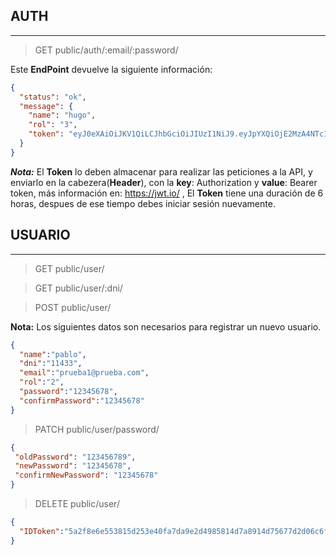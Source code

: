 ## AUTH
---
>GET public/auth/:email/:password/

Este **EndPoint** devuelve la siguiente información:

```JSON
{
  "status": "ok",
  "message": {
    "name": "hugo",
    "rol": "3",
    "token": "eyJ0eXAiOiJKV1QiLCJhbGciOiJIUzI1NiJ9.eyJpYXQiOjE2MzA4NTc1NDUsImV4cCI6MTYzMDg3OTE0NSwiZGF0YSI6eyJJRFRva2VuIjoiODQyNGQ0YTZlNDQyNDAxYzMyNzA3YWJkYmI0MWQ0OTBlZGUwMjc2YjczYzQyZGVkNTQxMzA0MDM3MmM1ZWZiZDg2OWM4Nzk3YTg1YmE4MzFjYTZiNWM5YTdhNzY2YjU2MzE1NmIxNDg5OTM2MmY2ZTZjN2JlYzJiN2ZkYjlhMTkifX0.PgnNsqC0VjnMkoD6itROxGP882GH1kBb-xdTwvaejbU"
  }
}
```
***Nota:*** El **Token** lo deben almacenar para realizar las peticiones a la API, y enviarlo en la cabezera(**Header**), con la **key**: Authorization y **value**: Bearer token, más información en: https://jwt.io/ , El **Token** tiene una duración de 6 horas, despues de ese tiempo debes iniciar sesión nuevamente.

## USUARIO
---
>GET public/user/

>GET public/user/:dni/

>POST public/user/

**Nota:** Los siguientes datos son necesarios para registrar un nuevo usuario.

```JSON
{
  "name":"pablo",
  "dni":"11433",
  "email":"prueba1@prueba.com",
  "rol":"2",
  "password":"12345678",
  "confirmPassword":"12345678"
}
```
>PATCH public/user/password/

```JSON
{
 "oldPassword": "123456789",
 "newPassword": "12345678",
 "confirmNewPassword": "12345678"
}
```
>DELETE public/user/

```JSON
{
  "IDToken":"5a2f8e6e553815d253e40fa7da9e2d4985814d7a8914d75677d2d06c6fbf9d267657106109c3f76c4e86a7b1914cfdfe7743e741700f4940f070e891530c49be"
}
```